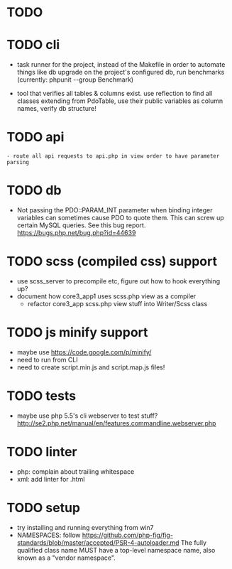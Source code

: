 # TODO



# TODO cli
- task runner for the project, instead of the Makefile
  in order to automate things like db upgrade on the project's configured db,
  run benchmarks (currently: phpunit --group Benchmark)

- tool that verifies all tables & columns exist. use reflection to find all
  classes extending from PdoTable, use their public variables as column names,
  verify db structure!



# TODO api
	- route all api requests to api.php in view order to have parameter parsing


# TODO db
- Not passing the PDO::PARAM_INT parameter when binding integer variables can
  sometimes cause PDO to quote them. This can screw up certain MySQL queries.
  See this bug report.  https://bugs.php.net/bug.php?id=44639



# TODO scss (compiled css) support
- use scss_server to precompile etc, figure out how to hook everything up?
- document how core3_app1 uses scss.php view as a compiler
	- refactor core3_app scss.php view stuff into Writer/Scss class






# TODO js minify support
- maybe use https://code.google.com/p/minify/
- need to run from CLI
- need to create script.min.js and script.map.js files!



# TODO tests
- maybe use php 5.5's cli webserver to test stuff?
  http://se2.php.net/manual/en/features.commandline.webserver.php



# TODO linter
- php: complain about trailing whitespace
- xml: add linter for .html



# TODO setup
- try installing and running everything from win7
- NAMESPACES: follow https://github.com/php-fig/fig-standards/blob/master/accepted/PSR-4-autoloader.md
	The fully qualified class name MUST have a top-level namespace name, also known as a "vendor namespace".

